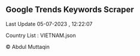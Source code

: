 

## Google Trends Keywords Scraper 
 
Last Update 05-07-2023 , 12:22:07

Country List :
VIETNAM.json



© Abdul Muttaqin 

